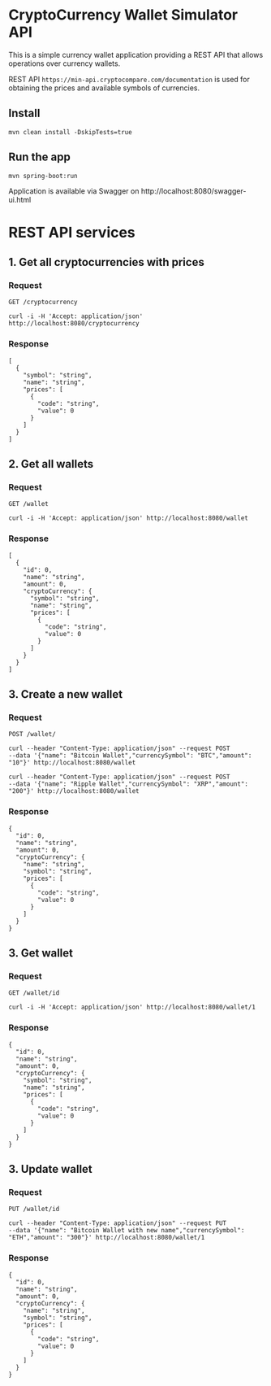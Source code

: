 # CryptoCurrency Wallet Simulator API

This is a simple currency wallet application providing a REST
API that allows operations over currency wallets.

REST API `https://min-api.cryptocompare.com/documentation` is used for obtaining the prices and available symbols of currencies.

## Install

    mvn clean install -DskipTests=true

## Run the app

    mvn spring-boot:run

Application is available via Swagger on http://localhost:8080/swagger-ui.html

# REST API services

## 1. Get all cryptocurrencies with prices

### Request

`GET /cryptocurrency`

    curl -i -H 'Accept: application/json' http://localhost:8080/cryptocurrency

### Response

```
[
  {
    "symbol": "string",
    "name": "string",
    "prices": [
      {
        "code": "string",
        "value": 0
      }
    ]
  }
]
```

## 2. Get all wallets

### Request

`GET /wallet`

    curl -i -H 'Accept: application/json' http://localhost:8080/wallet

### Response

```
[
  {
    "id": 0,
    "name": "string",
    "amount": 0,
    "cryptoCurrency": {
      "symbol": "string",    
      "name": "string",
      "prices": [
        {
          "code": "string",
          "value": 0
        }
      ]
    }
  }
]
```

## 3. Create a new wallet

### Request

`POST /wallet/`

    curl --header "Content-Type: application/json" --request POST 
    --data '{"name": "Bitcoin Wallet","currencySymbol": "BTC","amount": "10"}' http://localhost:8080/wallet

    curl --header "Content-Type: application/json" --request POST 
    --data '{"name": "Ripple Wallet","currencySymbol": "XRP","amount": "200"}' http://localhost:8080/wallet
    
### Response

```
{
  "id": 0,
  "name": "string",
  "amount": 0,
  "cryptoCurrency": {
    "name": "string",
    "symbol": "string",
    "prices": [
      {
        "code": "string",
        "value": 0
      }
    ]
  }
}
```

## 3. Get wallet

### Request

`GET /wallet/id`

    curl -i -H 'Accept: application/json' http://localhost:8080/wallet/1
    
### Response

```
{
  "id": 0,
  "name": "string",
  "amount": 0,
  "cryptoCurrency": {
    "symbol": "string",
    "name": "string",
    "prices": [
      {
        "code": "string",
        "value": 0
      }
    ]
  }
}
```

## 3. Update wallet

### Request

`PUT /wallet/id`

    curl --header "Content-Type: application/json" --request PUT
    --data '{"name": "Bitcoin Wallet with new name","currencySymbol": "ETH","amount": "300"}' http://localhost:8080/wallet/1
    
### Response

```
{
  "id": 0,
  "name": "string",
  "amount": 0,
  "cryptoCurrency": {
    "name": "string",
    "symbol": "string",
    "prices": [
      {
        "code": "string",
        "value": 0
      }
    ]
  }
}
```

